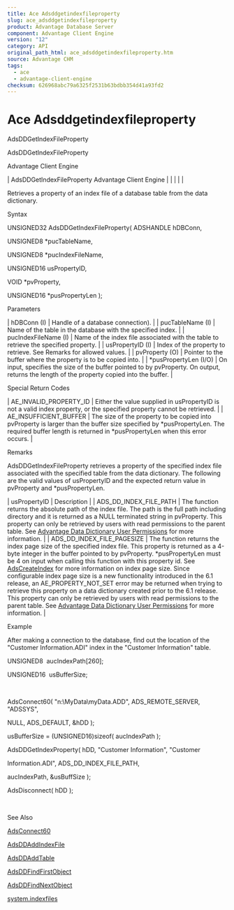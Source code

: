 ```yaml
---
title: Ace Adsddgetindexfileproperty
slug: ace_adsddgetindexfileproperty
product: Advantage Database Server
component: Advantage Client Engine
version: "12"
category: API
original_path_html: ace_adsddgetindexfileproperty.htm
source: Advantage CHM
tags:
  - ace
  - advantage-client-engine
checksum: 626968abc79a6325f2531b63bdbb354d41a93fd2
---
```


# Ace Adsddgetindexfileproperty

AdsDDGetIndexFileProperty

AdsDDGetIndexFileProperty

Advantage Client Engine

| AdsDDGetIndexFileProperty  Advantage Client Engine |  |  |  |  |

Retrieves a property of an index file of a database table from the data dictionary.

Syntax

UNSIGNED32 AdsDDGetIndexFileProperty( ADSHANDLE hDBConn,

UNSIGNED8 \*pucTableName,

UNSIGNED8 \*pucIndexFileName,

UNSIGNED16 usPropertyID,

VOID \*pvProperty,

UNSIGNED16 \*pusPropertyLen );

Parameters

| hDBConn (I) | Handle of a database connection). |
| pucTableName (I) | Name of the table in the database with the specified index. |
| pucIndexFileName (I) | Name of the index file associated with the table to retrieve the specified property. |
| usPropertyID (I) | Index of the property to retrieve. See Remarks for allowed values. |
| pvProperty (O) | Pointer to the buffer where the property is to be copied into. |
| \*pusPropertyLen (I/O) | On input, specifies the size of the buffer pointed to by pvProperty. On output, returns the length of the property copied into the buffer. |

Special Return Codes

| AE\_INVALID\_PROPERTY\_ID | Either the value supplied in usPropertyID is not a valid index property, or the specified property cannot be retrieved. |
| AE\_INSUFFICIENT\_BUFFER | The size of the property to be copied into pvProperty is larger than the buffer size specified by \*pusPropertyLen. The required buffer length is returned in \*pusPropertyLen when this error occurs. |

Remarks

AdsDDGetIndexFileProperty retrieves a property of the specified index file associated with the specified table from the data dictionary. The following are the valid values of usPropertyID and the expected return value in pvProperty and \*pusPropertyLen.

| usPropertyID | Description |
| ADS\_DD\_INDEX\_FILE\_PATH | The function returns the absolute path of the index file. The path is the full path including directory and it is returned as a NULL terminated string in pvProperty. This property can only be retrieved by users with read permissions to the parent table. See [Advantage Data Dictionary User Permissions](master_advantage_data_dictionary_user_permissions.md) for more information. |
| ADS\_DD\_INDEX\_FILE\_PAGESIZE | The function returns the index page size of the specified index file. This property is returned as a 4-byte integer in the buffer pointed to by pvProperty. \*pusPropertyLen must be 4 on input when calling this function with this property id. See [AdsCreateIndex](ace_adscreateindex.md) for more information on index page size. Since configurable index page size is a new functionality introduced in the 6.1 release, an AE\_PROPERTY\_NOT\_SET error may be returned when trying to retrieve this property on a data dictionary created prior to the 6.1 release. This property can only be retrieved by users with read permissions to the parent table. See [Advantage Data Dictionary User Permissions](master_advantage_data_dictionary_user_permissions.md) for more information. |

Example

After making a connection to the database, find out the location of the "Customer Information.ADI" index in the "Customer Information" table.

UNSIGNED8  aucIndexPath[260];

UNSIGNED16  usBufferSize;

 

AdsConnect60( "n:\\MyData\\myData.ADD", ADS\_REMOTE\_SERVER, "ADSSYS",

NULL, ADS\_DEFAULT, &hDD );

usBufferSize = (UNSIGNED16)sizeof( aucIndexPath );

AdsDDGetIndexProperty( hDD, "Customer Information", "Customer

Information.ADI", ADS\_DD\_INDEX\_FILE\_PATH,

aucIndexPath, &usBuffSize );

AdsDisconnect( hDD );

 

See Also

[AdsConnect60](ace_adsconnect60.md)

[AdsDDAddIndexFile](ace_adsddaddindexfile.md)

[AdsDDAddTable](ace_adsddaddtable.md)

[AdsDDFindFirstObject](ace_adsddfindfirstobject.md)

[AdsDDFindNextObject](ace_adsddfindnextobject.md)

[system.indexfiles](master_system_indexfiles.md)
